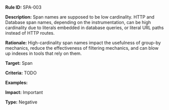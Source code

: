 **Rule ID:** SPA-003

**Description:** Span names are supposed to be low cardinality. HTTP and Database span names, depending on the instrumentation, can be high cardinality due to literals embedded in database queries, or literal URL paths instead of HTTP routes.

**Rationale:** High-cardinality span names impact the usefulness of group-by mechanics, reduce the effectiveness of filtering mechanics, and can blow up indexes in tools that rely on them.

**Target:** Span

**Criteria:** TODO

**Examples:**

**Impact:** Important

**Type:** Negative
